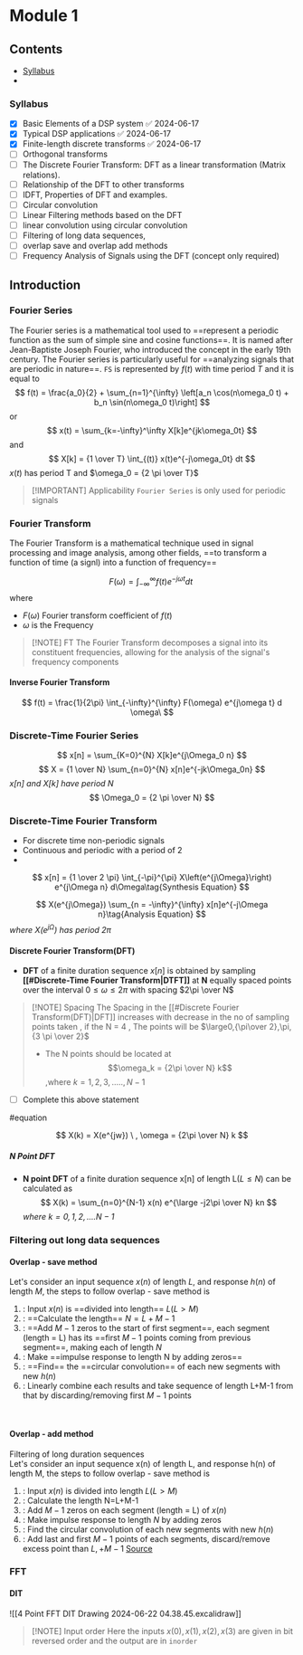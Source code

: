 # Module 1

## Contents
- [Syllabus](#syllabus)
- 
### Syllabus

- [x] Basic Elements of a DSP system ✅ 2024-06-17
- [x] Typical DSP applications ✅ 2024-06-17
- [x] Finite-length discrete transforms ✅ 2024-06-17
- [ ] Orthogonal transforms 
- [ ] The Discrete Fourier Transform: DFT as a linear transformation (Matrix relations).
- [ ] Relationship of the DFT to other transforms
- [ ] IDFT, Properties of DFT and examples.
- [ ] Circular convolution
- [ ] Linear Filtering methods based on the DFT
- [ ] linear convolution using circular convolution
- [ ] Filtering of long data sequences,
- [ ] overlap save and overlap add methods
- [ ] Frequency Analysis of Signals using the DFT (concept only required)

## Introduction

### Fourier Series
The Fourier series is a mathematical tool used to ==represent a periodic function as the sum of simple sine and cosine functions==. It is named after Jean-Baptiste Joseph Fourier, who introduced the concept in the early 19th century. The Fourier series is particularly useful for ==analyzing signals that are periodic in nature==.
`FS` is represented by $f(t)$ with time period $T$ and it is equal to 
$$
f(t) = \frac{a_0}{2} + \sum_{n=1}^{\infty} \left[a_n \cos(n\omega_0 t) + b_n \sin(n\omega_0 t)\right]
$$
or
$$
x(t) = \sum_{k=-\infty}^\infty X[k]e^{jk\omega_0t}
$$
and 
$$
X[k] = {1 \over T} \int_{(t)} x(t)e^{-j\omega_0t} dt
$$
$x(t)$ has period T and $\omega_0 = {2 \pi \over T}$ 

> [!IMPORTANT] Applicability
> `Fourier Series` is only used for periodic signals 



### Fourier Transform
The Fourier Transform is a mathematical technique used in signal processing and image analysis, among other fields, ==to transform a function of time (a signl) into a function of frequency==

$$
F(\omega) = \int_{-\infty}^{\infty} f(t) e^{-j\omega t} dt\
$$
where 
- $F(\omega)$ Fourier transform coefficient of $f(t)$
- $\omega$ is the Frequency

> [!NOTE] FT
> The Fourier Transform decomposes a signal into its constituent
 frequencies,  allowing for the analysis of the signal's frequency
 components 
#### Inverse Fourier Transform

$$
f(t) = \frac{1}{2\pi} \int_{-\infty}^{\infty} F(\omega) e^{j\omega t} d
\omega\
$$




### Discrete-Time Fourier Series

$$
x[n] = \sum_{K=0}^{N} X[k]e^{j\Omega_0 n}
$$
$$
X = {1 \over N} \sum_{n=0}^{N} x[n]e^{-jk\Omega_0n}
$$
*$x[n]$ and $X[k]$ have period $N$*
$$
\Omega_0 = {2 \pi \over N}
$$

### Discrete-Time Fourier Transform
- For discrete time non-periodic signals
- Continuous and periodic with a period of 2
- 
$$
x[n] = {1 \over 2 \pi} \int_{-\pi}^{\pi} X\left(e^{j\Omega}\right) e^{j\Omega n} d\Omega\tag{Synthesis Equation}
$$

$$
X(e^{j\Omega}) \sum_{n = -\infty}^{\infty} x[n]e^{-j\Omega n}\tag{Analysis Equation}
$$
*where $X(e^{j\Omega})$ has period $2\pi$*


#### Discrete Fourier Transform(DFT)
- **DFT** of a finite duration sequence $x[n]$ is obtained by sampling **[[#Discrete-Time Fourier Transform|DTFT]]** at **N** equally spaced points over the interval $0\le \omega \le 2\pi$ with spacing $2\pi \over N$

> [!NOTE] Spacing
> The Spacing in the [[#Discrete Fourier Transform(DFT)|DFT]] increases with decrease in the no of sampling points taken , if the N = 4 , The points will be $\large0,{\pi\over 2},\pi,{3 \pi \over 2}$
> - The N points should be located at $$\omega_k = {2\pi \over N} k$$ ,where  $k = 1,2,3,.....,N-1$
- [ ] Complete this above statement

#equation 

$$
X(k) = X(e^{jw}) \ , \omega = {2\pi \over N} k 
$$


##### N Point DFT

- **N point DFT** of a finite duration sequence x[n] of length L($L\le N$) can be calculated as
$$
X(k) = \sum_{n=0}^{N-1} x(n) e^{\large -j2\pi \over N} kn 
$$
*where $k=0,1,2,....N-1$*



### Filtering out long data sequences

#### Overlap - save method  
Let's consider an input sequence $x(n)$ of length $L$, and response $h(n)$ of length $M$, the steps to follow overlap - save method is  
1. : Input $x(n)$ is ==divided into length== $L (L>M)$  
2. : ==Calculate the length== $N=L+M-1$  
3. : ==Add $M-1$ zeros to the start of first segment==, each segment (length = L) has its ==first $M-1$ points coming from previous segment==, making each of length $N$  
4. : Make ==impulse response to length N by adding zeros==  
5. : ==Find== the ==circular convolution== of each new segments with new $h(n)$  
6. : Linearly combine each results and take sequence of length L+M-1 from that by discarding/removing first $M-1$ points

﻿  
#### Overlap - add method  
Filtering of long duration sequences  
Let's consider an input sequence x(n) of length L, and response h(n) of length M, the steps to follow overlap - save method is  
1. : Input $x(n)$ is divided into length $L (L> M)$    
2. : Calculate the length N=L+M-1  
3. : Add $M-1$ zeros on each segment (length = L) of $x(n)$  
4. : Make impulse response to length $N$ by adding zeros  
5. : Find the circular convolution of each new segments with new $h(n)$  
6. : Add last and first $M-1$ points of each segments, discard/remove excess point than $L,+M-1$ 
[Source](implearn)



### FFT

#### DIT
![[4 Point FFT DIT Drawing 2024-06-22 04.38.45.excalidraw]]


> [!NOTE] Input order
> Here the inputs $x(0),x(1),x(2),x(3)$ are given in bit reversed order and the output are in `inorder` 



